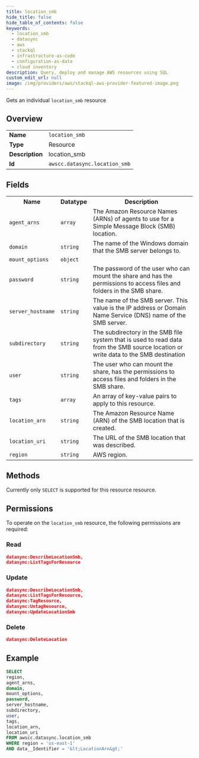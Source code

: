 ```yaml
---
title: location_smb
hide_title: false
hide_table_of_contents: false
keywords:
  - location_smb
  - datasync
  - aws
  - stackql
  - infrastructure-as-code
  - configuration-as-data
  - cloud inventory
description: Query, deploy and manage AWS resources using SQL
custom_edit_url: null
image: /img/providers/aws/stackql-aws-provider-featured-image.png
---
```

Gets an individual <code>location_smb</code> resource

## Overview
<table><tbody>
<tr><td><b>Name</b></td><td><code>location_smb</code></td></tr>
<tr><td><b>Type</b></td><td>Resource</td></tr>
<tr><td><b>Description</b></td><td>location_smb</td></tr>
<tr><td><b>Id</b></td><td><code>awscc.datasync.location_smb</code></td></tr>
</tbody></table>

## Fields
<table><tbody>
<tr><th>Name</th><th>Datatype</th><th>Description</th></tr>
<tr><td><code>agent_arns</code></td><td><code>array</code></td><td>The Amazon Resource Names (ARNs) of agents to use for a Simple Message Block (SMB) location.</td></tr>
<tr><td><code>domain</code></td><td><code>string</code></td><td>The name of the Windows domain that the SMB server belongs to.</td></tr>
<tr><td><code>mount_options</code></td><td><code>object</code></td><td></td></tr>
<tr><td><code>password</code></td><td><code>string</code></td><td>The password of the user who can mount the share and has the permissions to access files and folders in the SMB share.</td></tr>
<tr><td><code>server_hostname</code></td><td><code>string</code></td><td>The name of the SMB server. This value is the IP address or Domain Name Service (DNS) name of the SMB server.</td></tr>
<tr><td><code>subdirectory</code></td><td><code>string</code></td><td>The subdirectory in the SMB file system that is used to read data from the SMB source location or write data to the SMB destination</td></tr>
<tr><td><code>user</code></td><td><code>string</code></td><td>The user who can mount the share, has the permissions to access files and folders in the SMB share.</td></tr>
<tr><td><code>tags</code></td><td><code>array</code></td><td>An array of key-value pairs to apply to this resource.</td></tr>
<tr><td><code>location_arn</code></td><td><code>string</code></td><td>The Amazon Resource Name (ARN) of the SMB location that is created.</td></tr>
<tr><td><code>location_uri</code></td><td><code>string</code></td><td>The URL of the SMB location that was described.</td></tr>
<tr><td><code>region</code></td><td><code>string</code></td><td>AWS region.</td></tr>

</tbody></table>

## Methods
Currently only <code>SELECT</code> is supported for this resource resource.

## Permissions

To operate on the <code>location_smb</code> resource, the following permissions are required:

### Read
```json
datasync:DescribeLocationSmb,
datasync:ListTagsForResource
```

### Update
```json
datasync:DescribeLocationSmb,
datasync:ListTagsForResource,
datasync:TagResource,
datasync:UntagResource,
datasync:UpdateLocationSmb
```

### Delete
```json
datasync:DeleteLocation
```


## Example
```sql
SELECT
region,
agent_arns,
domain,
mount_options,
password,
server_hostname,
subdirectory,
user,
tags,
location_arn,
location_uri
FROM awscc.datasync.location_smb
WHERE region = 'us-east-1'
AND data__Identifier = '&lt;LocationArn&gt;'
```
